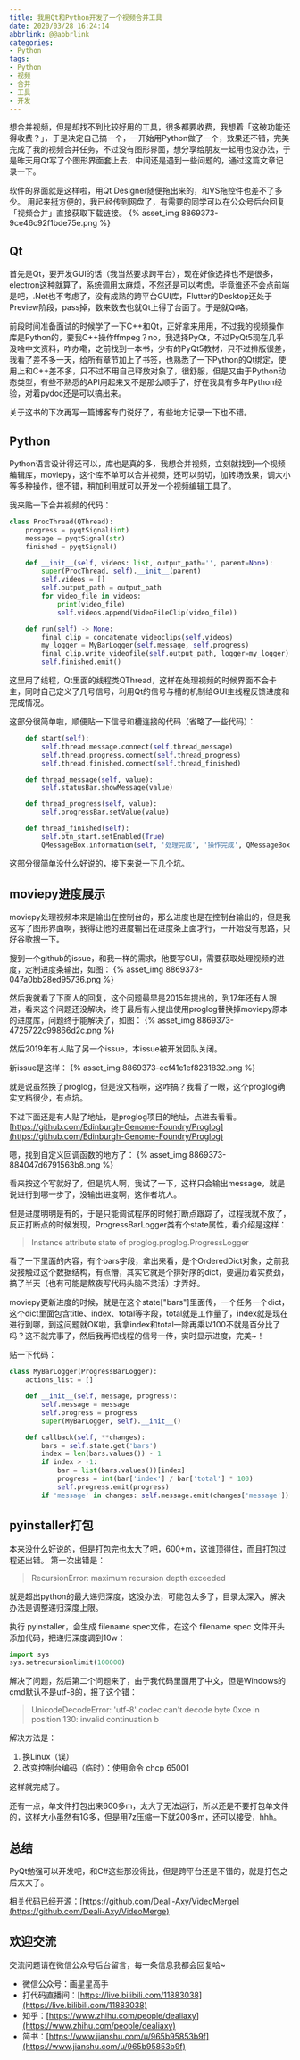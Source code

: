```yaml
---
title: 我用Qt和Python开发了一个视频合并工具
date: 2020/03/28 16:24:14
abbrlink: @@abbrlink
categories:
- Python
tags:
- Python
- 视频
- 合并
- 工具
- 开发
---
```

想合并视频，但是却找不到比较好用的工具，很多都要收费，我想着「这破功能还得收费？」，于是决定自己搞一个，一开始用Python做了一个，效果还不错，完美完成了我的视频合并任务，不过没有图形界面，想分享给朋友一起用也没办法，于是昨天用Qt写了个图形界面套上去，中间还是遇到一些问题的，通过这篇文章记录一下。

软件的界面就是这样啦，用Qt Designer随便拖出来的，和VS拖控件也差不了多少。
用起来挺方便的，我已经传到网盘了，有需要的同学可以在公众号后台回复「视频合并」直接获取下载链接。
{% asset_img 8869373-9ce46c92f1bde75e.png %}

## Qt
首先是Qt，要开发GUI的话（我当然要求跨平台），现在好像选择也不是很多，electron这种就算了，系统调用太麻烦，不然还是可以考虑，毕竟谁还不会点前端是吧，.Net也不考虑了，没有成熟的跨平台GUI库，Flutter的Desktop还处于Preview阶段，pass掉，数来数去也就Qt上得了台面了。于是就Qt咯。

前段时间准备面试的时候学了一下C++和Qt，正好拿来用用，不过我的视频操作库是Python的，要我C++操作ffmpeg？no，我选择PyQt，不过PyQt5现在几乎没啥中文资料，咋办嘞，之前找到一本书，少有的PyQt5教材，只不过排版很差，我看了差不多一天，给所有章节加上了书签，也熟悉了一下Python的Qt绑定，使用上和C++差不多，只不过不用自己释放对象了，很舒服，但是又由于Python动态类型，有些不熟悉的API用起来又不是那么顺手了，好在我具有多年Python经验，对着pydoc还是可以搞出来。

关于这书的下次再写一篇博客专门说好了，有些地方记录一下也不错。


## Python
Python语言设计得还可以，库也是真的多，我想合并视频，立刻就找到一个视频编辑库，moviepy，这个库不单可以合并视频，还可以剪切，加转场效果，调大小等多种操作，很不错，稍加利用就可以开发一个视频编辑工具了。

我来贴一下合并视频的代码：
```python
class ProcThread(QThread):
    progress = pyqtSignal(int)
    message = pyqtSignal(str)
    finished = pyqtSignal()

    def __init__(self, videos: list, output_path='', parent=None):
        super(ProcThread, self).__init__(parent)
        self.videos = []
        self.output_path = output_path
        for video_file in videos:
            print(video_file)
            self.videos.append(VideoFileClip(video_file))

    def run(self) -> None:
        final_clip = concatenate_videoclips(self.videos)
        my_logger = MyBarLogger(self.message, self.progress)
        final_clip.write_videofile(self.output_path, logger=my_logger)
        self.finished.emit()
```

这里用了线程，Qt里面的线程类QThread，这样在处理视频的时候界面不会卡主，同时自己定义了几号信号，利用Qt的信号与槽的机制给GUI主线程反馈进度和完成情况。

这部分很简单啦，顺便贴一下信号和槽连接的代码（省略了一些代码）：

```python
    def start(self):
        self.thread.message.connect(self.thread_message)
        self.thread.progress.connect(self.thread_progress)
        self.thread.finished.connect(self.thread_finished)

    def thread_message(self, value):
        self.statusBar.showMessage(value)

    def thread_progress(self, value):
        self.progressBar.setValue(value)

    def thread_finished(self):
        self.btn_start.setEnabled(True)
        QMessageBox.information(self, '处理完成', '操作完成', QMessageBox.Yes)
```

这部分很简单没什么好说的，接下来说一下几个坑。

## moviepy进度展示
moviepy处理视频本来是输出在控制台的，那么进度也是在控制台输出的，但是我这写了图形界面啊，我得让他的进度输出在进度条上面才行，一开始没有思路，只好谷歌搜一下。

搜到一个github的issue，和我一样的需求，他要写GUI，需要获取处理视频的进度，定制进度条输出，如图：
{% asset_img 8869373-047a0bb28ed95736.png %}

然后我就看了下面人的回复，这个问题最早是2015年提出的，到17年还有人跟进，看来这个问题还没解决，终于最后有人提出使用proglog替换掉moviepy原本的进度库，问题终于能解决了，如图：
{% asset_img 8869373-4725722c99866d2c.png %}

然后2019年有人贴了另一个issue，本issue被开发团队关闭。

新issue是这样：
{% asset_img 8869373-ecf41e1ef8231832.png %}

就是说虽然换了proglog，但是没文档啊，这咋搞？我看了一眼，这个proglog确实文档很少，有点坑。

不过下面还是有人贴了地址，是proglog项目的地址，点进去看看。
[https://github.com/Edinburgh-Genome-Foundry/Proglog](https://github.com/Edinburgh-Genome-Foundry/Proglog)

嗯，找到自定义回调函数的地方了：
{% asset_img 8869373-884047d6791563b8.png %}

看来按这个写就好了，但是坑人啊，我试了一下，这样只会输出message，就是说进行到哪一步了，没输出进度啊，这作者坑人。

但是进度明明是有的，于是只能调试程序的时候打断点跟踪了，过程我就不放了，反正打断点的时候发现，ProgressBarLogger类有个state属性，看介绍是这样：
>Instance attribute state of proglog.proglog.ProgressLogger

看了一下里面的内容，有个bars字段，拿出来看，是个OrderedDict对象，之前我没接触过这个数据结构，有点懵，其实它就是个排好序的dict，要遍历着实费劲，搞了半天（也有可能是熬夜写代码头脑不灵活）才弄好。

moviepy更新进度的时候，就是在这个state["bars"]里面传，一个任务一个dict，这个dict里面包含title、index、total等字段，total就是工作量了，index就是现在进行到哪，到这问题就OK啦，我拿index和total一除再乘以100不就是百分比了吗？这不就完事了，然后我再把线程的信号一传，实时显示进度，完美~！

贴一下代码：
```python
class MyBarLogger(ProgressBarLogger):
    actions_list = []

    def __init__(self, message, progress):
        self.message = message
        self.progress = progress
        super(MyBarLogger, self).__init__()

    def callback(self, **changes):
        bars = self.state.get('bars')
        index = len(bars.values()) - 1
        if index > -1:
            bar = list(bars.values())[index]
            progress = int(bar['index'] / bar['total'] * 100)
            self.progress.emit(progress)
        if 'message' in changes: self.message.emit(changes['message'])
```

## pyinstaller打包
本来没什么好说的，但是打包完也太大了吧，600+m，这谁顶得住，而且打包过程还出错。
第一次出错是：
>RecursionError: maximum recursion depth exceeded

就是超出python的最大递归深度，这没办法，可能包太多了，目录太深入，解决办法是调整递归深度上限。

执行 pyinstaller，会生成 filename.spec文件，在这个 filename.spec 文件开头添加代码，把递归深度调到10w：
```python
import sys
sys.setrecursionlimit(100000)
```

解决了问题，然后第二个问题来了，由于我代码里面用了中文，但是Windows的cmd默认不是utf-8的，报了这个错：
>UnicodeDecodeError: 'utf-8' codec can't decode byte 0xce in position 130: invalid continuation b

解决方法是：
1. 换Linux（误）
2. 改变控制台编码（临时）：使用命令 chcp 65001

这样就完成了。

还有一点，单文件打包出来600多m，太大了无法运行，所以还是不要打包单文件的，这样大小虽然有1G多，但是用7z压缩一下就200多m，还可以接受，hhh。


## 总结
PyQt勉强可以开发吧，和C#这些那没得比，但是跨平台还是不错的，就是打包之后太大了。

相关代码已经开源：[https://github.com/Deali-Axy/VideoMerge](https://github.com/Deali-Axy/VideoMerge)


## 欢迎交流
交流问题请在微信公众号后台留言，每一条信息我都会回复哈~
- 微信公众号：画星星高手
- 打代码直播间：[https://live.bilibili.com/11883038](https://live.bilibili.com/11883038)
- 知乎：[https://www.zhihu.com/people/dealiaxy](https://www.zhihu.com/people/dealiaxy)
- 简书：[https://www.jianshu.com/u/965b95853b9f](https://www.jianshu.com/u/965b95853b9f)
